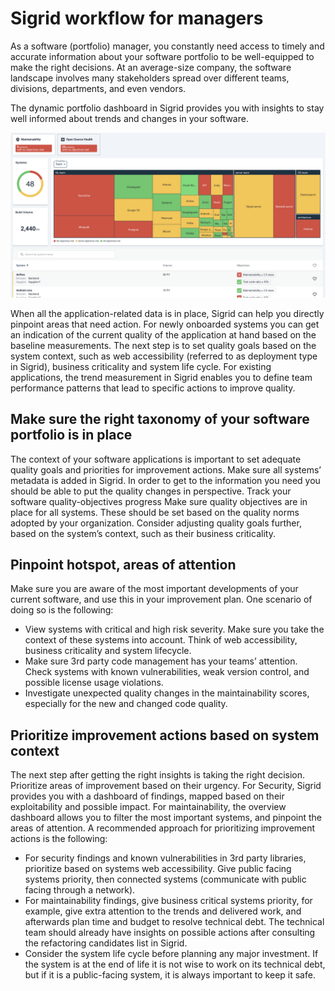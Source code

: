 # Sigrid workflow for managers

As a software (portfolio) manager, you constantly need access to timely and accurate information about your software portfolio to be well-equipped to make the right decisions. At an average-size company, the software landscape involves many stakeholders spread over different teams, divisions, departments, and even vendors.

The dynamic portfolio dashboard in Sigrid provides you with insights to stay well informed about trends and changes in your software.

<img src="../images/manager-workflow-dashboard.png" width="600" />

When all the application-related data is in place, Sigrid can help you directly pinpoint areas that need action. For newly onboarded systems you can get an indication of the current quality of the application at hand based on the baseline measurements. The next step is to set quality goals based on the system context, such as web accessibility (referred to as deployment type in Sigrid), business criticality and system life cycle. For existing applications, the trend measurement in Sigrid enables you to define team performance patterns that lead to specific actions to improve quality.

## Make sure the right taxonomy of your software portfolio is in place

The context of your software applications is important to set adequate quality goals and priorities for improvement actions. Make sure all systems’ metadata is added in Sigrid. In order to get to the information you need you should be able to put the quality changes in perspective. 
Track your software quality-objectives progress
Make sure quality objectives are in place for all systems. These should be set based on the quality norms adopted by your organization. Consider adjusting quality goals further, based on the system’s context, such as their business criticality.

## Pinpoint hotspot, areas of attention  

Make sure you are aware of the most important developments of your current software, and use this in your improvement plan. One scenario of doing so is the following:

- View systems with critical and high risk severity. Make sure you take the context of these systems into account. Think of web accessibility, business criticality and system lifecycle.
- Make sure 3rd party code management has your teams’ attention. Check systems with known vulnerabilities, weak version control, and possible license usage violations.
- Investigate unexpected quality changes in the maintainability scores, especially for the new and changed code quality.

## Prioritize improvement actions based on system context

The next step after getting the right insights is taking the right decision. Prioritize areas of improvement based on their urgency. For Security, Sigrid provides you with a dashboard of findings, mapped based on their exploitability and possible impact. For maintainability, the overview dashboard allows you to filter the most important systems, and pinpoint the areas of attention. A recommended approach for prioritizing improvement actions is the following:

- For security findings and known vulnerabilities in 3rd party libraries, prioritize based on systems web accessibility. Give public facing systems priority, then connected systems (communicate with public facing through a network).
- For maintainability findings, give business critical systems priority, for example, give extra attention to the trends and delivered work, and afterwards plan time and budget to resolve technical debt. The technical team should already have insights on possible actions after consulting the refactoring candidates list in Sigrid.
- Consider the system life cycle before planning any major investment. If the system is at the end of life it is not wise to work on its technical debt, but if it is a public-facing system, it is always important to keep it safe. 

